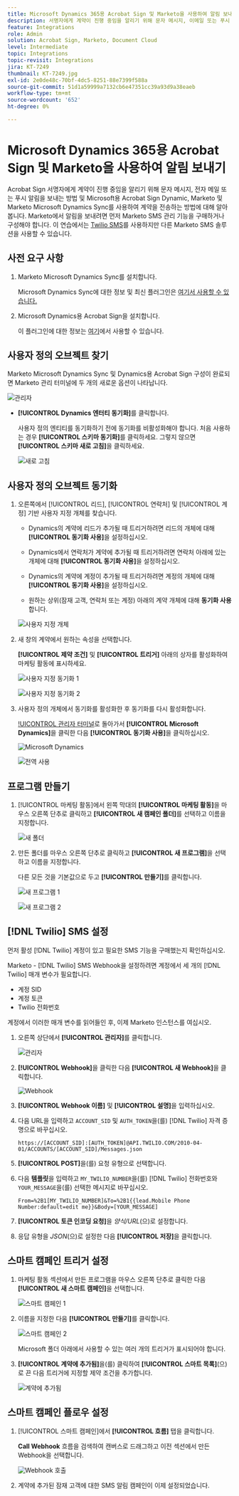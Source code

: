 ```yaml
---
title: Microsoft Dynamics 365용 Acrobat Sign 및 Marketo을 사용하여 알림 보내기
description: 서명자에게 계약이 진행 중임을 알리기 위해 문자 메시지, 이메일 또는 푸시 알림을 보내는 방법에 대해 알아봅니다.
feature: Integrations
role: Admin
solution: Acrobat Sign, Marketo, Document Cloud
level: Intermediate
topic: Integrations
topic-revisit: Integrations
jira: KT-7249
thumbnail: KT-7249.jpg
exl-id: 2e0de48c-70bf-4dc5-8251-88e7399f588a
source-git-commit: 51d1a59999a7132cb6e47351cc39a93d9a38eaeb
workflow-type: tm+mt
source-wordcount: '652'
ht-degree: 0%

---
```


# Microsoft Dynamics 365용 Acrobat Sign 및 Marketo을 사용하여 알림 보내기

Acrobat Sign 서명자에게 계약이 진행 중임을 알리기 위해 문자 메시지, 전자 메일 또는 푸시 알림을 보내는 방법 및 Microsoft용 Acrobat Sign Dynamic, Marketo 및 Marketo Microsoft Dynamics Sync를 사용하여 계약을 전송하는 방법에 대해 알아봅니다. Marketo에서 알림을 보내려면 먼저 Marketo SMS 관리 기능을 구매하거나 구성해야 합니다. 이 연습에서는 [Twilio SMS](https://launchpoint.marketo.com/twilio/twilio-sms-for-marketo/)를 사용하지만 다른 Marketo SMS 솔루션을 사용할 수 있습니다.

## 사전 요구 사항

1. Marketo Microsoft Dynamics Sync를 설치합니다.

   Microsoft Dynamics Sync에 대한 정보 및 최신 플러그인은 [여기서 사용할 수 있습니다.](https://experienceleague.adobe.com/docs/marketo/using/product-docs/crm-sync/microsoft-dynamics/marketo-plugin-releases-for-microsoft-dynamics.html)

1. Microsoft Dynamics용 Acrobat Sign을 설치합니다.

   이 플러그인에 대한 정보는 [여기](https://helpx.adobe.com/ca/sign/using/microsoft-dynamics-integration-installation-guide.html)에서 사용할 수 있습니다.

## 사용자 정의 오브젝트 찾기

Marketo Microsoft Dynamics Sync 및 Dynamics용 Acrobat Sign 구성이 완료되면 Marketo 관리 터미널에 두 개의 새로운 옵션이 나타납니다.

![관리자](assets/adminTerminal.png)

* **[!UICONTROL Dynamics 엔터티 동기화]**&#x200B;를 클릭합니다.

  사용자 정의 엔티티를 동기화하기 전에 동기화를 비활성화해야 합니다. 처음 사용하는 경우 **[!UICONTROL 스키마 동기화]**&#x200B;를 클릭하세요. 그렇지 않으면 **[!UICONTROL 스키마 새로 고침]**&#x200B;을 클릭하세요.

  ![새로 고침](assets/refreshSchema.png)

## 사용자 정의 오브젝트 동기화

1. 오른쪽에서 [!UICONTROL 리드], [!UICONTROL 연락처] 및 [!UICONTROL 계정] 기반 사용자 지정 개체를 찾습니다.

   * Dynamics의 계약에 리드가 추가될 때 트리거하려면 리드의 개체에 대해 **[!UICONTROL 동기화 사용]**&#x200B;을 설정하십시오.

   * Dynamics에서 연락처가 계약에 추가될 때 트리거하려면 연락처 아래에 있는 개체에 대해 **[!UICONTROL 동기화 사용]**&#x200B;을 설정하십시오.

   * Dynamics의 계약에 계정이 추가될 때 트리거하려면 계정의 개체에 대해 **[!UICONTROL 동기화 사용]**&#x200B;을 설정하십시오.

   * 원하는 상위(잠재 고객, 연락처 또는 계정) 아래의 계약 개체에 대해 **동기화 사용**&#x200B;합니다.

   ![사용자 지정 개체](assets/enableSyncDynamics.png)

1. 새 창의 계약에서 원하는 속성을 선택합니다.

   **[!UICONTROL 제약 조건]** 및 **[!UICONTROL 트리거]** 아래의 상자를 활성화하여 마케팅 활동에 표시하세요.

   ![사용자 지정 동기화 1](assets/entitySync1.png)

   ![사용자 지정 동기화 2](assets/entitySync2.png)

1. 사용자 정의 개체에서 동기화를 활성화한 후 동기화를 다시 활성화합니다.

   [!UICONTROL 관리자 터미널](으)로 돌아가서 **[!UICONTROL Microsoft Dynamics]**&#x200B;을 클릭한 다음 **[!UICONTROL 동기화 사용]**&#x200B;을 클릭하십시오.

   ![Microsoft Dynamics](assets/microsoftDynamics.png)

   ![전역 사용](assets/enableGlobalDynamics.png)

## 프로그램 만들기

1. [!UICONTROL 마케팅 활동]에서 왼쪽 막대의 **[!UICONTROL 마케팅 활동]**&#x200B;을 마우스 오른쪽 단추로 클릭하고 **[!UICONTROL 새 캠페인 폴더]**&#x200B;를 선택하고 이름을 지정합니다.

   ![새 폴더](assets/newFolder.png)

1. 만든 폴더를 마우스 오른쪽 단추로 클릭하고 **[!UICONTROL 새 프로그램]**&#x200B;을 선택하고 이름을 지정합니다.

   다른 모든 것을 기본값으로 두고 **[!UICONTROL 만들기]**&#x200B;를 클릭합니다.

   ![새 프로그램 1](assets/newProgram1.png)

   ![새 프로그램 2](assets/newProgram2.png)

## [!DNL Twilio] SMS 설정

먼저 활성 [!DNL Twilio] 계정이 있고 필요한 SMS 기능을 구매했는지 확인하십시오.

Marketo - [!DNL Twilio] SMS Webhook을 설정하려면 계정에서 세 개의 [!DNL Twilio] 매개 변수가 필요합니다.

* 계정 SID
* 계정 토큰
* Twilio 전화번호

계정에서 이러한 매개 변수를 읽어들인 후, 이제 Marketo 인스턴스를 여십시오.

1. 오른쪽 상단에서 **[!UICONTROL 관리자]**&#x200B;를 클릭합니다.

   ![관리자](assets/adminTab.png)

1. **[!UICONTROL Webhook]**&#x200B;을 클릭한 다음 **[!UICONTROL 새 Webhook]**&#x200B;을 클릭합니다.

   ![Webhook](assets/webhooks.png)

1. **[!UICONTROL Webhook 이름]** 및 **[!UICONTROL 설명]**&#x200B;을 입력하십시오.

1. 다음 URL을 입력하고 `ACCOUNT_SID` 및 `AUTH_TOKEN`을(를) [!DNL Twilio] 자격 증명으로 바꾸십시오.

   ```
   https://[ACCOUNT_SID]:[AUTH_TOKEN]@API.TWILIO.COM/2010-04-01/ACCOUNTS/[ACCOUNT_SID]/Messages.json
   ```

1. **[!UICONTROL POST]**&#x200B;을(를) 요청 유형으로 선택합니다.

1. 다음 **템플릿**&#x200B;을 입력하고 `MY_TWILIO_NUMBER`을(를) [!DNL Twilio] 전화번호와 `YOUR_MESSAGE`을(를) 선택한 메시지로 바꾸십시오.

   ```
   From=%2B1[MY_TWILIO_NUMBER]&To=%2B1{{lead.Mobile Phone Number:default=edit me}}&Body=[YOUR_MESSAGE]
   ```

1. **[!UICONTROL 토큰 인코딩 요청]**&#x200B;을 *양식/URL*(으)로 설정합니다.

1. 응답 유형을 *JSON*(으)로 설정한 다음 **[!UICONTROL 저장]**&#x200B;을 클릭합니다.

## 스마트 캠페인 트리거 설정

1. 마케팅 활동 섹션에서 만든 프로그램을 마우스 오른쪽 단추로 클릭한 다음 **[!UICONTROL 새 스마트 캠페인]**&#x200B;을 선택합니다.

   ![스마트 캠페인 1](assets/smartCampaign1.png)

1. 이름을 지정한 다음 **[!UICONTROL 만들기]**&#x200B;를 클릭합니다.

   ![스마트 캠페인 2](assets/smartCampaign3.png)

   Microsoft 폴더 아래에서 사용할 수 있는 여러 개의 트리거가 표시되어야 합니다.

1. **[!UICONTROL 계약에 추가됨]**&#x200B;을(를) 클릭하여 **[!UICONTROL 스마트 목록]**(으)로 끈 다음 트리거에 지정할 제약 조건을 추가합니다.

   ![계약에 추가됨](assets/addedToAgreementDynamics.png)

## 스마트 캠페인 플로우 설정

1. [!UICONTROL 스마트 캠페인]에서 **[!UICONTROL 흐름]** 탭을 클릭합니다.

   **Call Webhook** 흐름을 검색하여 캔버스로 드래그하고 이전 섹션에서 만든 Webhook을 선택합니다.

   ![Webhook](assets/callWebhook.png) 호출

1. 계약에 추가된 잠재 고객에 대한 SMS 알림 캠페인이 이제 설정되었습니다.
